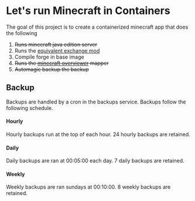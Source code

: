 # Let's run Minecraft in Containers

The goal of this project is to create a containerized minecraft app that does the following

1. ~~Runs minecraft java edition server~~
2. Runs the [equivalent exchange mod](https://github.com/sinkillerj/ProjectE)
3. Compile forge in base image
4. ~~Runs the [minecraft overviewer](https://github.com/overviewer/Minecraft-Overviewer) mapper~~
5. ~~Automagic backup the backup~~

## Backup
Backups are handled by a cron in the backups service.  Backups follow the following schedule.
#### Hourly
Hourly backups run at the top of each hour.  24 hourly backups are retained.  
#### Daily
Daily backups are ran at 00:05:00 each day.  7 daily backups are retained.  
#### Weekly
Weekly backups are ran sundays at 00:10:00.  8 weekly backups are retained.  